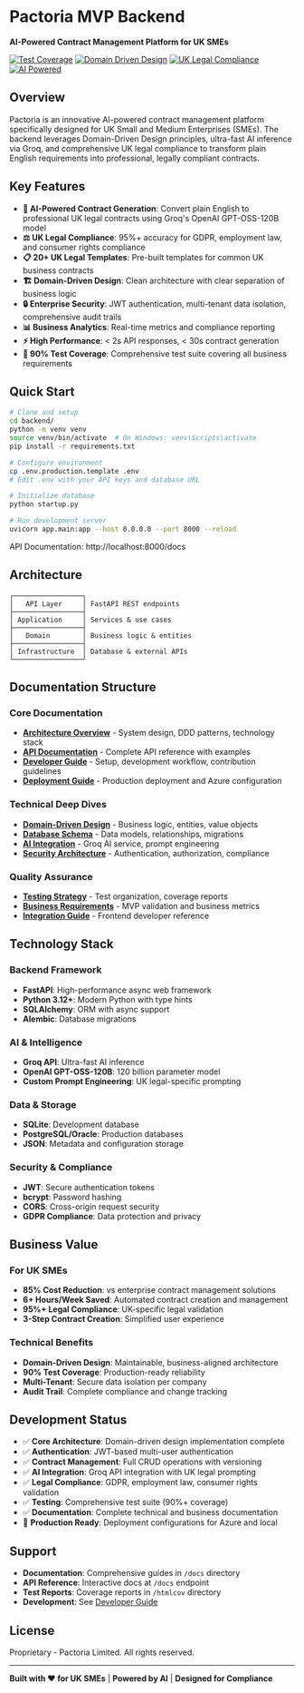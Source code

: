 # Pactoria MVP Backend

**AI-Powered Contract Management Platform for UK SMEs**

[![Test Coverage](https://img.shields.io/badge/Test%20Coverage-90%25-brightgreen)](./docs/TESTING.md)
[![Domain Driven Design](https://img.shields.io/badge/Architecture-DDD-blue)](./docs/ARCHITECTURE.md)
[![UK Legal Compliance](https://img.shields.io/badge/UK%20Legal-95%25%20Compliant-green)](./docs/COMPLIANCE.md)
[![AI Powered](https://img.shields.io/badge/AI-Groq%20GPT--OSS--120B-purple)](./docs/AI_INTEGRATION.md)

## Overview

Pactoria is an innovative AI-powered contract management platform specifically designed for UK Small and Medium Enterprises (SMEs). The backend leverages Domain-Driven Design principles, ultra-fast AI inference via Groq, and comprehensive UK legal compliance to transform plain English requirements into professional, legally compliant contracts.

## Key Features

- **🤖 AI-Powered Contract Generation**: Convert plain English to professional UK legal contracts using Groq's OpenAI GPT-OSS-120B model
- **⚖️ UK Legal Compliance**: 95%+ accuracy for GDPR, employment law, and consumer rights compliance
- **📋 20+ UK Legal Templates**: Pre-built templates for common UK business contracts
- **🏗️ Domain-Driven Design**: Clean architecture with clear separation of business logic
- **🔒 Enterprise Security**: JWT authentication, multi-tenant data isolation, comprehensive audit trails
- **📊 Business Analytics**: Real-time metrics and compliance reporting
- **⚡ High Performance**: < 2s API responses, < 30s contract generation
- **🧪 90% Test Coverage**: Comprehensive test suite covering all business requirements

## Quick Start

```bash
# Clone and setup
cd backend/
python -m venv venv
source venv/bin/activate  # On Windows: venv\Scripts\activate
pip install -r requirements.txt

# Configure environment
cp .env.production.template .env
# Edit .env with your API keys and database URL

# Initialize database
python startup.py

# Run development server
uvicorn app.main:app --host 0.0.0.0 --port 8000 --reload
```

API Documentation: http://localhost:8000/docs

## Architecture

```
┌─────────────────┐
│   API Layer     │ FastAPI REST endpoints
├─────────────────┤
│ Application     │ Services & use cases
├─────────────────┤
│   Domain        │ Business logic & entities
├─────────────────┤
│ Infrastructure  │ Database & external APIs
└─────────────────┘
```

## Documentation Structure

### Core Documentation
- **[Architecture Overview](./docs/ARCHITECTURE.md)** - System design, DDD patterns, technology stack
- **[API Documentation](./docs/API.md)** - Complete API reference with examples
- **[Developer Guide](./docs/DEVELOPMENT.md)** - Setup, development workflow, contribution guidelines
- **[Deployment Guide](./docs/DEPLOYMENT.md)** - Production deployment and Azure configuration

### Technical Deep Dives
- **[Domain-Driven Design](./docs/DOMAIN_DESIGN.md)** - Business logic, entities, value objects
- **[Database Schema](./docs/DATABASE.md)** - Data models, relationships, migrations
- **[AI Integration](./docs/AI_INTEGRATION.md)** - Groq AI service, prompt engineering
- **[Security Architecture](./docs/SECURITY.md)** - Authentication, authorization, compliance

### Quality Assurance
- **[Testing Strategy](./docs/TESTING.md)** - Test organization, coverage reports
- **[Business Requirements](./docs/MVP_REQUIREMENTS.md)** - MVP validation and business metrics
- **[Integration Guide](./docs/FRONTEND_INTEGRATION.md)** - Frontend developer reference

## Technology Stack

### Backend Framework
- **FastAPI**: High-performance async web framework
- **Python 3.12+**: Modern Python with type hints
- **SQLAlchemy**: ORM with async support
- **Alembic**: Database migrations

### AI & Intelligence
- **Groq API**: Ultra-fast AI inference
- **OpenAI GPT-OSS-120B**: 120 billion parameter model
- **Custom Prompt Engineering**: UK legal-specific prompting

### Data & Storage
- **SQLite**: Development database
- **PostgreSQL/Oracle**: Production databases
- **JSON**: Metadata and configuration storage

### Security & Compliance
- **JWT**: Secure authentication tokens
- **bcrypt**: Password hashing
- **CORS**: Cross-origin request security
- **GDPR Compliance**: Data protection and privacy

## Business Value

### For UK SMEs
- **85% Cost Reduction**: vs enterprise contract management solutions
- **6+ Hours/Week Saved**: Automated contract creation and management
- **95%+ Legal Compliance**: UK-specific legal validation
- **3-Step Contract Creation**: Simplified user experience

### Technical Benefits
- **Domain-Driven Design**: Maintainable, business-aligned architecture
- **90% Test Coverage**: Production-ready reliability
- **Multi-Tenant**: Secure data isolation per company
- **Audit Trail**: Complete compliance and change tracking

## Development Status

- ✅ **Core Architecture**: Domain-driven design implementation complete
- ✅ **Authentication**: JWT-based multi-user authentication
- ✅ **Contract Management**: Full CRUD operations with versioning
- ✅ **AI Integration**: Groq API integration with UK legal prompting
- ✅ **Legal Compliance**: GDPR, employment law, consumer rights validation
- ✅ **Testing**: Comprehensive test suite (90%+ coverage)
- ✅ **Documentation**: Complete technical and business documentation
- 🚀 **Production Ready**: Deployment configurations for Azure and local

## Support

- **Documentation**: Comprehensive guides in `/docs` directory
- **API Reference**: Interactive docs at `/docs` endpoint
- **Test Reports**: Coverage reports in `/htmlcov` directory
- **Development**: See [Developer Guide](./docs/DEVELOPMENT.md)

## License

Proprietary - Pactoria Limited. All rights reserved.

---

**Built with ❤️ for UK SMEs** | **Powered by AI** | **Designed for Compliance**